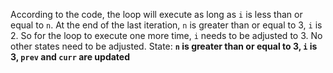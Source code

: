 According to the code, the loop will execute as long as `i` is less than or equal to `n`. At the end of the last iteration, `n` is greater than or equal to 3, `i` is 2. So for the loop to execute one more time, `i` needs to be adjusted to 3. No other states need to be adjusted.
State: **`n` is greater than or equal to 3, `i` is 3, `prev` and `curr` are updated**